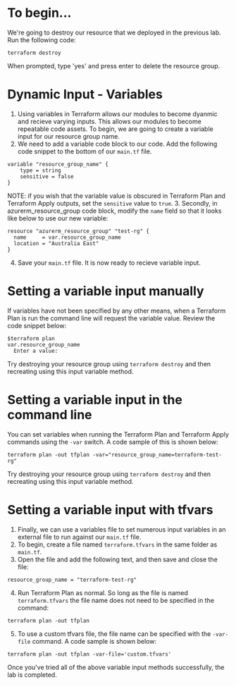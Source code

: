 # To begin... 
We're going to destroy our resource that we deployed in the previous lab. Run the following code:
```
terraform destroy
```
When prompted, type 'yes' and press enter to delete the resource group.

# Dynamic Input - Variables
1.  Using variables in Terraform allows our modules to become dyanmic and recieve varying inputs. This allows our modules to become repeatable code assets. To begin, we are going to create a variable input for our resource group name.
2.  We need to add a variable code block to our code. Add the following code snippet to the bottom of our ```main.tf``` file.
```
variable "resource_group_name" {
    type = string
    sensitive = false
}
```
NOTE: if you wish that the variable value is obscured in Terraform Plan and Terraform Apply outputs, set the ```sensitive``` value to ```true```.
3.  Secondly, in azurerm_resource_group code block, modify the ```name``` field so that it looks like below to use our new variable:
```
resource "azurerm_resource_group" "test-rg" {
  name     = var.resource_group_name
  location = "Australia East"
}
```
4. Save your ```main.tf``` file. It is now ready to recieve variable input.

# Setting a variable input manually
If variables have not been specified by any other means, when a Terraform Plan is run the command line will request the variable value. Review the code snippet below:
```
$terraform plan
var.resource_group_name
  Enter a value:
```
Try destroying your resource group using ```terraform destroy``` and then recreating using this input variable method.

# Setting a variable input in the command line
You can set variables when running the Terraform Plan and Terraform Apply commands using the ```-var``` switch. A code sample of this is shown below:
```
terraform plan -out tfplan -var="resource_group_name=terraform-test-rg"
```
Try destroying your resource group using ```terraform destroy``` and then recreating using this input variable method.

# Setting a variable input with tfvars
1.  Finally, we can use a variables file to set numerous input variables in an external file to run against our ```main.tf``` file.
2.  To begin, create a file named ```terraform.tfvars``` in the same folder as ```main.tf```.
3.  Open the file and add the following text, and then save and close the file:
```
resource_group_name = "terraform-test-rg"
```
4.  Run Terraform Plan as normal. So long as the file is named ```terraform.tfvars``` the file name does not need to be specified in the command:
```
terraform plan -out tfplan
```
5.  To use a custom tfvars file, the file name can be specified with the ```-var-file``` command. A code sample is shown below:
```
terraform plan -out tfplan -var-file='custom.tfvars'
```

Once you've tried all of the above variable input methods successfully, the lab is completed.

